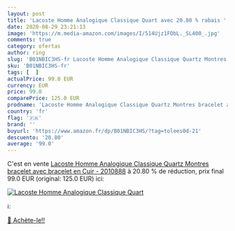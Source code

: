 ```yaml
---
layout: post
title: 'Lacoste Homme Analogique Classique Quart avec 20.80 % rabais '
date: 2020-08-29 23:21:13
image: 'https://m.media-amazon.com/images/I/514Ujz1FObL._SL400_.jpg'
comments: true
category: ofertas
author: ring
slug: 'B01NBIC3HS-fr Lacoste Homme Analogique Classique Quartz Montres bracelet...'
sku: 'B01NBIC3HS-fr'
tags: [  ]
actualPrice: 99.0 EUR
currency: EUR
price: 99.0
comparePrice: 125.0 EUR
prodname: 'Lacoste Homme Analogique Classique Quartz Montres bracelet avec bracelet en Cuir - 2010888'
country: 'fr'
flag: '🇫🇷'
brand: ''
buyurl: 'https://www.amazon.fr/dp/B01NBIC3HS/?tag=tolees0d-21'
descuento: '20.80'
average: '99.0'
---
```


C'est en vente [Lacoste Homme Analogique Classique Quartz Montres bracelet avec bracelet en Cuir - 2010888](https://www.amazon.fr/dp/B01NBIC3HS/?tag=tolees0d-21)  à  20.80 % de réduction, prix final  99.0 EUR (original: 125.0 EUR) ici:

[![Lacoste Homme Analogique Classique Quart](https://m.media-amazon.com/images/I/514Ujz1FObL._SL400_.jpg)](https://www.amazon.fr/dp/B01NBIC3HS/?tag=tolees0d-21)

ℹ️:


[🛒 Achète-le!!](https://www.amazon.fr/dp/B01NBIC3HS/?tag=tolees0d-21)
